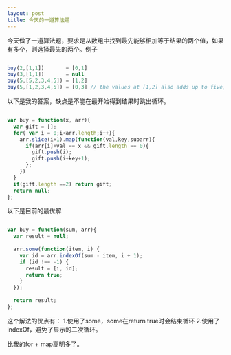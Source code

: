```yaml
---
layout: post
title: 今天的一道算法题
---
```

今天做了一道算法题，要求是从数组中找到最先能够相加等于结果的两个值，如果有多个，则选择最先的两个。例子
<!-- more -->
```js

buy(2,[1,1])       = [0,1]
buy(3,[1,1])       = null
buy(5,[5,2,3,4,5]) = [1,2]
buy(5,[1,2,3,4,5]) = [0,3] // the values at [1,2] also adds up to five, but [0,3] < [1,2]

```
以下是我的答案，缺点是不能在最开始得到结果时跳出循环。

```js

var buy = function(x, arr){
  var gift = [];
  for( var i = 0;i<arr.length;i++){
    arr.slice(i+1).map(function(val,key,subarr){
      if(arr[i]+val == x && gift.length == 0){
        gift.push(i);
        gift.push(i+key+1);
      };
    })
  }
  if(gift.length ==2) return gift;
  return null;
};

```

以下是目前的最优解

```js

var buy = function(sum, arr){
  var result = null;
  
  arr.some(function(item, i) {
    var id = arr.indexOf(sum - item, i + 1);
    if (id !== -1) {
      result = [i, id];
      return true;
    }
  });
  
  return result;
};
```
这个解法的优点有：
    1.使用了some，some在return true时会结束循环
    2.使用了indexOf，避免了显示的二次循环。
    
   比我的for + map高明多了。